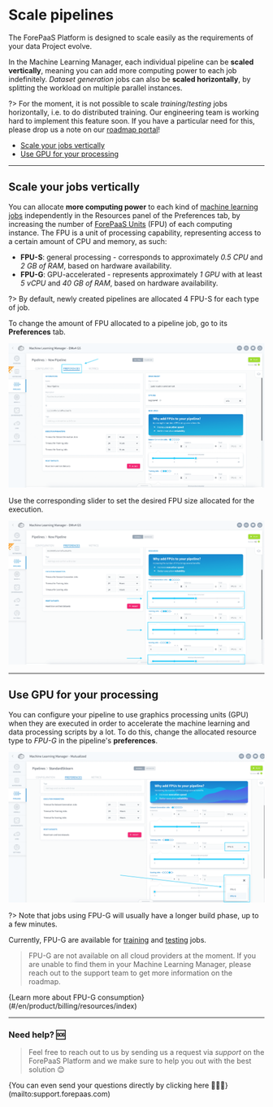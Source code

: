 # Scale pipelines

The ForePaaS Platform is designed to scale easily as the requirements of your data Project evolve. 

In the Machine Learning Manager, each individual pipeline can be **scaled vertically**, meaning you can add more computing power to each job indefinitely. *Dataset generation* jobs can also be **scaled horizontally**, by splitting the workload on multiple parallel instances. 

?> For the moment, it is not possible to scale *training*/*testing* jobs horizontally, i.e. to do distributed training. Our engineering team is working hard to implement this feature soon. If you have a particular need for this, please drop us a note on our [roadmap portal](https://hq.forepaas.io/#/features)!

* [Scale your jobs vertically](/en/product/ml/pipelines/execute/resources?id=scale-your-jobs-vertically)
* [Use GPU for your processing](/en/product/ml/pipelines/execute/resources?id=use-gpu-for-your-processing)


---
## Scale your jobs vertically

You can allocate **more computing power** to each kind of [machine learning jobs](en/product/ml/pipelines/execute/index.md?id=pipeline-jobs) independently in the Resources panel of the Preferences tab, by increasing the number of [ForePaaS Units](/en/product/billing/resources/index) (FPU) of each computing instance. The FPU is a unit of processing capability, representing access to a certain amount of CPU and memory, as such:

* **FPU-S**: general processing - corresponds to approximately *0.5 CPU* and *2 GB of RAM*, based on hardware availability. 
* **FPU-G**: GPU-accelerated - represents approximately *1 GPU* with at least *5 vCPU* and *40 GB of RAM*, based on hardware availability.



?> By default, newly created pipelines are allocated 4 FPU-S for each type of job.

To change the amount of FPU allocated to a pipeline job, go to its **Preferences** tab. 

![ml-fpu](picts/pipeline-preferences.png)

Use the corresponding slider to set the desired FPU size allocated for the execution. 

![ml-fpu](picts/pipeline-size.png)

---
## Use GPU for your processing

You can configure your pipeline to use graphics processing units (GPU) when they are executed in order to accelerate the machine learning and data processing scripts by a lot. To do this, change the allocated resource type to *FPU-G* in the pipeline's **preferences**.

![ml-fpu](picts/pipeline-gpu.png)

?> Note that jobs using FPU-G will usually have a longer build phase, up to a few minutes.

Currently, FPU-G are available for [training](/en/product/ml/pipelines/execute/index?id=training-jobs) and [testing](/en/product/ml/pipelines/execute/index?id=testing-jobs) jobs.


> FPU-G are not available on all cloud providers at the moment. If you are unable to find them in your Machine Learning Manager, please reach out to the support team to get more information on the roadmap.

{Learn more about FPU-G consumption}(#/en/product/billing/resources/index)



---
###  Need help? 🆘

> Feel free to reach out to us by sending us a request via *support* on the ForePaaS Platform and we make sure to help you out with the best solution 😊  

{You can even send your questions directly by clicking here 👨🏻‍💻}(mailto:support.forepaas.com)